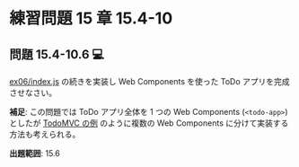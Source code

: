 # 練習問題 15 章 15.4-10

## 問題 15.4-10.6 💻

[ex06/index.js](ex06/index.js) の続きを実装し Web Components を使った ToDo アプリを完成させなさい。

**補足**: この問題では ToDo アプリ全体を 1 つの Web Components (`<todo-app>`) としたが [TodoMVC の例](https://github.com/tastejs/todomvc/tree/master/examples/web-components) のように複数の Web Components に分けて実装する方法も考えられる。

**出題範囲**: 15.6
